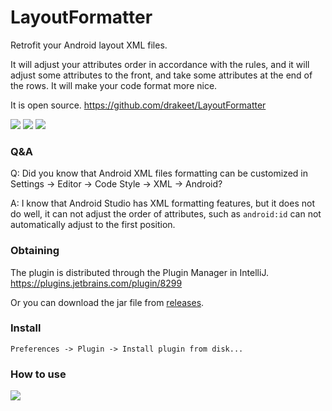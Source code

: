 # LayoutFormatter

Retrofit your Android layout XML files.

It will adjust your attributes order in accordance with the rules,
and it will adjust some attributes to the front, and take some attributes at the end of the rows.
It will make your code format more nice.

It is open source. <a href="https://github.com/drakeet/LayoutFormatter">https://github.com/drakeet/LayoutFormatter</a>

![](https://raw.githubusercontent.com/drakeet/LayoutFormatter/master/art/demo.gif)
![](https://raw.githubusercontent.com/drakeet/LayoutFormatter/master/art/bf.png)
![](https://raw.githubusercontent.com/drakeet/LayoutFormatter/master/art/af.png)

### Q&A

Q: Did you know that Android XML files formatting can be customized in Settings -> Editor -> Code Style -> XML -> Android?

A: I know that Android Studio has XML formatting features, but it does not do well, it can not adjust the order of attributes, such as `android:id` can not automatically adjust to the first position.

### Obtaining

The plugin is distributed through the Plugin Manager in IntelliJ. https://plugins.jetbrains.com/plugin/8299

Or you can download the jar file from [releases](https://github.com/drakeet/LayoutFormatter/releases).

### Install

`Preferences -> Plugin -> Install plugin from disk...`

### How to use

![](https://raw.githubusercontent.com/drakeet/LayoutFormatter/master/art/hu.png)


